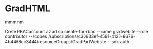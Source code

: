# GradHTML
mmmmm

Crete RBACaccount
az ad sp create-for-rbac --name gradwebite --role contributor --scopes /subscriptions/c30633ef-4591-4126-8676-4b4468cc3444/resourceGroups/GradPartWebsite --sdk-auth
